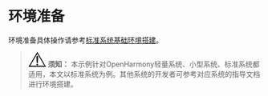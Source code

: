 # 环境准备<a name="ZH-CN_TOPIC_0000001110906984"></a>

环境准备具体操作请参考[标准系统基础环境搭建](../quick-start/标准系统入门.md)。

>![](public_sys-resources/icon-notice.gif) **须知：** 
>本示例针对OpenHarmony轻量系统、小型系统、标准系统都适用，本文以标准系统为例。其他系统的开发者可参考对应系统的指导文档进行环境搭建。

